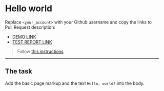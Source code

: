 # Hello world
Replace `<your_account>` with your Github username and copy the links to Pull Request description:
- [DEMO LINK](https://Oleksij-Kozakovskyj.github.io/layout_hello-world/)
- [TEST REPORT LINK](https://Oleksij-Kozakovskyj.github.io/layout_hello-world/report/html_report/)

> Follow [this instructions](https://mate-academy.github.io/layout_task-guideline/#how-to-solve-the-layout-tasks-on-github)
___

## The task
Add the basic page markup and the text `Hello, world!` into the body.
